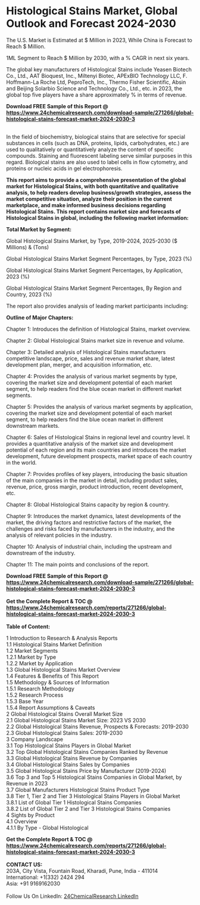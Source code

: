 <h1>Histological Stains Market, Global Outlook and Forecast 2024-2030</h1><p>
The U.S. Market is Estimated at $ Million in 2023, While China is Forecast to Reach $ Million.</p><p>
1ML Segment to Reach $ Million by 2030, with a % CAGR in next six years.</p><p>
The global key manufacturers of Histological Stains include Yeasen Biotech Co., Ltd., AAT Bioquest, Inc., Miltenyi Biotec, APExBIO Technology LLC, F. Hoffmann-La Roche Ltd, PeproTech, Inc., Thermo Fisher Scientific, Absin and Beijing Solarbio Science and Technology Co., Ltd., etc. in 2023, the global top five players have a share approximately % in terms of revenue.</p><div><b>Download FREE Sample of this Report @ 
            <a href="https://www.24chemicalresearch.com/download-sample/271266/global-histological-stains-forecast-market-2024-2030-3">
            https://www.24chemicalresearch.com/download-sample/271266/global-histological-stains-forecast-market-2024-2030-3</a></b></div><br><p>
In the field of biochemistry, biological stains that are selective for special substances in cells (such as DNA, proteins, lipids, carbohydrates, etc.) are used to qualitatively or quantitatively analyze the content of specific compounds. Staining and fluorescent labeling serve similar purposes in this regard. Biological stains are also used to label cells in flow cytometry, and proteins or nucleic acids in gel electrophoresis.</p><p>
<strong>This report aims to provide a comprehensive presentation of the global market for Histological Stains, with both quantitative and qualitative analysis, to help readers develop business/growth strategies, assess the market competitive situation, analyze their position in the current marketplace, and make informed business decisions regarding Histological Stains. This report contains market size and forecasts of Histological Stains in global, including the following market information:</strong>
</p><p>
<strong>Total Market by Segment:</strong></p><p>
Global Histological Stains Market, by Type, 2019-2024, 2025-2030 ($ Millions) &amp; (Tons)</p><p>
Global Histological Stains Market Segment Percentages, by Type, 2023 (%)</p><p>
</p><p>
Global Histological Stains Market Segment Percentages, by Application, 2023 (%)</p><p>
</p><p>
Global Histological Stains Market Segment Percentages, By Region and Country, 2023 (%)</p><p>
</p><p>
The report also provides analysis of leading market participants including:</p><p>
</p><p>
</p><p>
</p><p><strong>Outline of Major Chapters:</strong></p><p>
</p><p>Chapter 1: Introduces the definition of Histological Stains, market overview.</p><p>
Chapter 2: Global Histological Stains market size in revenue and volume.</p><p>
Chapter 3: Detailed analysis of Histological Stains manufacturers competitive landscape, price, sales and revenue market share, latest development plan, merger, and acquisition information, etc.</p><p>
Chapter 4: Provides the analysis of various market segments by type, covering the market size and development potential of each market segment, to help readers find the blue ocean market in different market segments.</p><p>
Chapter 5: Provides the analysis of various market segments by application, covering the market size and development potential of each market segment, to help readers find the blue ocean market in different downstream markets.</p><p>
Chapter 6: Sales of Histological Stains in regional level and country level. It provides a quantitative analysis of the market size and development potential of each region and its main countries and introduces the market development, future development prospects, market space of each country in the world.</p><p>
Chapter 7: Provides profiles of key players, introducing the basic situation of the main companies in the market in detail, including product sales, revenue, price, gross margin, product introduction, recent development, etc.</p><p>
Chapter 8: Global Histological Stains capacity by region &amp; country.</p><p>
Chapter 9: Introduces the market dynamics, latest developments of the market, the driving factors and restrictive factors of the market, the challenges and risks faced by manufacturers in the industry, and the analysis of relevant policies in the industry.</p><p>
Chapter 10: Analysis of industrial chain, including the upstream and downstream of the industry.</p><p>
Chapter 11: The main points and conclusions of the report.</p><div><b>Download FREE Sample of this Report @ 
            <a href="https://www.24chemicalresearch.com/download-sample/271266/global-histological-stains-forecast-market-2024-2030-3">
            https://www.24chemicalresearch.com/download-sample/271266/global-histological-stains-forecast-market-2024-2030-3</a></b></div><br><div><b>Get the Complete Report & TOC @ 
            <a href="https://www.24chemicalresearch.com/reports/271266/global-histological-stains-forecast-market-2024-2030-3">
            https://www.24chemicalresearch.com/reports/271266/global-histological-stains-forecast-market-2024-2030-3</a></b></div><br>
            <b>Table of Content:</b><p>1 Introduction to Research & Analysis Reports<br />
    1.1 Histological Stains Market Definition<br />
    1.2 Market Segments<br />
        1.2.1 Market by Type<br />
        1.2.2 Market by Application<br />
    1.3 Global Histological Stains Market Overview<br />
    1.4 Features & Benefits of This Report<br />
    1.5 Methodology & Sources of Information<br />
        1.5.1 Research Methodology<br />
        1.5.2 Research Process<br />
        1.5.3 Base Year<br />
        1.5.4 Report Assumptions & Caveats<br />
2 Global Histological Stains Overall Market Size<br />
    2.1 Global Histological Stains Market Size: 2023 VS 2030<br />
    2.2 Global Histological Stains Revenue, Prospects & Forecasts: 2019-2030<br />
    2.3 Global Histological Stains Sales: 2019-2030<br />
3 Company Landscape<br />
    3.1 Top Histological Stains Players in Global Market<br />
    3.2 Top Global Histological Stains Companies Ranked by Revenue<br />
    3.3 Global Histological Stains Revenue by Companies<br />
    3.4 Global Histological Stains Sales by Companies<br />
    3.5 Global Histological Stains Price by Manufacturer (2019-2024)<br />
    3.6 Top 3 and Top 5 Histological Stains Companies in Global Market, by Revenue in 2023<br />
    3.7 Global Manufacturers Histological Stains Product Type<br />
    3.8 Tier 1, Tier 2 and Tier 3 Histological Stains Players in Global Market<br />
        3.8.1 List of Global Tier 1 Histological Stains Companies<br />
        3.8.2 List of Global Tier 2 and Tier 3 Histological Stains Companies<br />
4 Sights by Product<br />
    4.1 Overview<br />
        4.1.1 By Type - Global Histological </p><div><b>Get the Complete Report & TOC @ 
            <a href="https://www.24chemicalresearch.com/reports/271266/global-histological-stains-forecast-market-2024-2030-3">
            https://www.24chemicalresearch.com/reports/271266/global-histological-stains-forecast-market-2024-2030-3</a></b></div><br><b>CONTACT US:</b><br>
            203A, City Vista, Fountain Road, Kharadi, Pune, India - 411014<br>
            International: +1(332) 2424 294<br>
            Asia: +91 9169162030 <br><br>
            Follow Us On LinkedIn: <a href="https://www.linkedin.com/company/24chemicalresearch/">24ChemicalResearch LinkedIn</a>